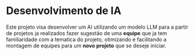# Desenvolvimento de IA

Este projeto visa desenvolver um AI utilizando um modelo LLM para a partir de projetos ja realizados fazer sugestão de uma **equipe** que ja tem familiaridade com a tematica do projeto, otimizando e facilitando a montagem de equipes para um **novo projeto** que se deseje iniciar.
